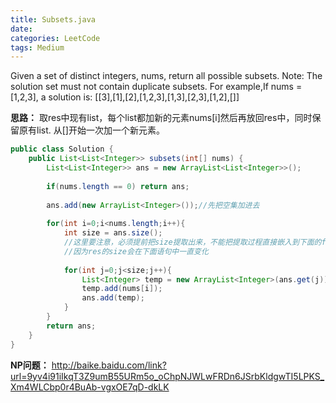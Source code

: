 ```yaml
---
title: Subsets.java
date: 
categories: LeetCode
tags: Medium
---
```

Given a set of distinct integers, nums, return all possible subsets.
Note: The solution set must not contain duplicate subsets.
For example,If nums = [1,2,3], a solution is:
[[3],[1],[2],[1,2,3],[1,3],[2,3],[1,2],[]]
<!-- more -->
**思路：**
取res中现有list，每个list都加新的元素nums[i]然后再放回res中，同时保留原有list. 从[]开始一次加一个新元素。
``` java
public class Solution {
    public List<List<Integer>> subsets(int[] nums) {
        List<List<Integer>> ans = new ArrayList<List<Integer>>();
		
		if(nums.length == 0) return ans;
		
		ans.add(new ArrayList<Integer>());//先把空集加进去
		
		for(int i=0;i<nums.length;i++){
			int size = ans.size();
			//这里要注意，必须提前把size提取出来，不能把提取过程直接嵌入到下面的for语句中
			//因为res的size会在下面语句中一直变化
			
			for(int j=0;j<size;j++){
				List<Integer> temp = new ArrayList<Integer>(ans.get(j));
				temp.add(nums[i]);
				ans.add(temp);
			}
		}
		return ans;
    }
}
```
**NP问题：**
http://baike.baidu.com/link?url=9yv4i91iIkqT3Z9umB55URm5o_oChpNJWLwFRDn6JSrbKldgwTI5LPKS_Xm4WLCbp0r4BuAb-vgxOE7qD-dkLK